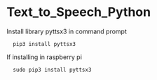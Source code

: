 # Text_to_Speech_Python
Install library pyttsx3 in command prompt

      pip3 install pyttsx3
      
 If installing in raspberry pi
 
      sudo pip3 install pyttsx3
